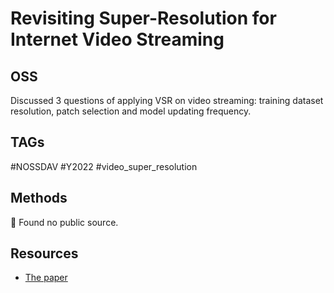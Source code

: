 # Revisiting Super-Resolution for Internet Video Streaming

## OSS

Discussed 3 questions of applying VSR on video streaming: training dataset resolution, patch selection and model updating frequency.

## TAGs

#NOSSDAV #Y2022 #video_super_resolution

## Methods

🚧 Found no public source.

## Resources

- [The paper](https://dl.acm.org/doi/abs/10.1145/3534088.3534344)
